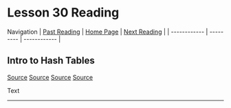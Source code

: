 # Lesson 30 Reading

Navigation
| [Past Reading](../Read-29/README.md) | [Home Page](../README.md) | [Next Reading](../Read-31/README.md) |
| ------------ | --------- | ------------ |

## Intro to Hash Tables

[Source](https://codefellows.github.io/common_curriculum/data_structures_and_algorithms/Code_401/class-30/resources/Hashtables.html)
[Source](https://www.youtube.com/watch?v=MfhjkfocRR0)
[Source](https://www.hackerearth.com/practice/data-structures/hash-tables/basics-of-hash-tables/tutorial/)
[Source](https://en.wikipedia.org/wiki/Hash_table)

Text

---
